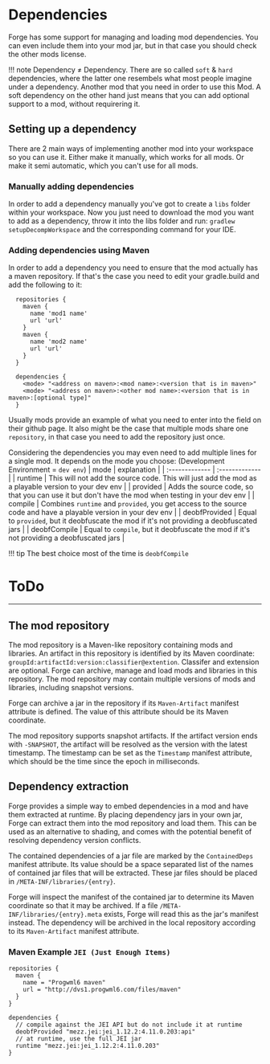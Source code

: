 # Dependencies
Forge has some support for managing and loading mod dependencies.
You can even include them into your mod jar, but in that case you should check the other mods license.

!!! note
  Dependency ≠ Dependency. There are so called `soft` & `hard` dependencies, where the latter one resembels what most people imagine under a dependency. Another mod that you need in order to use this Mod. A soft dependency on the other hand just means that you can add optional support to a mod, without requirering it.

## Setting up a dependency
There are 2 main ways of implementing another mod into your workspace so you can use it.
Either make it manually, which works for all mods. Or make it semi automatic, which you can't use for all mods.

### Manually adding dependencies
In order to add a dependency manually you've got to create a `libs` folder within your workspace.
Now you just need to download the mod you want to add as a dependency, throw it into the libs folder and run:
`gradlew setupDecompWorkspace` and the corresponding command for your IDE.

### Adding dependencies using Maven
In order to add a dependency you need to ensure that the mod actually has a maven repository.
If that's the case you need to edit your gradle.build and add the following to it:
```
  repositories {
    maven {
      name 'mod1 name'
      url 'url'
    }
    maven {
      name 'mod2 name'
      url 'url'
    }
  }

  dependencies {
    <mode> "<address on maven>:<mod name>:<version that is in maven>"
    <mode> "<address on maven>:<other mod name>:<version that is in maven>:[optional type]"
  }
```
Usually mods provide an example of what you need to enter into the field on their github page.
It also might be the case that multiple mods share one `repository`, in that case you need to add the repository just once.

Considering the dependencies you may even need to add multiple lines for a single mod.
It depends on the mode you choose:
(Development Environment = `dev env`)
| mode           | explanation                                                                                                      |
| :------------- | :-------------                                                                                                   |
| runtime        | This will not add the source code. This will just add the mod as a playable version to your dev env              |
| provided       | Adds the source code, so that you can use it but don't have the mod when testing in your dev env                 |
| compile        | Combines `runtime` and `provided`, you get access to the source code and have a playable version in your dev env |
| deobfProvided  | Equal to `provided`, but it deobfuscate the mod if it's not providing a deobfuscated jars                        |
| deobfCompile   | Equal to `compile`, but it deobfuscate the mod if it's not providing a deobfuscated jars                         |

!!! tip
  The best choice most of the time is `deobfCompile`

# ToDo
---

The mod repository
------------------

The mod repository is a Maven-like repository containing mods and libraries. An artifact in this repository is identified by its Maven coordinate: `groupId:artifactId:version:classifier@extention`. Classifer and extension are optional. Forge can archive, manage and load mods and libraries in this repository. The mod repository may contain multiple versions of mods and libraries, including snapshot versions.

Forge can archive a jar in the repository if its `Maven-Artifact` manifest attribute is defined. The value of this attribute should be its Maven coordinate.

The mod repository supports snapshot artifacts. If the artifact version ends with `-SNAPSHOT`, the artifact will be resolved as the version with the latest timestamp. The timestamp can be set as the `Timestamp` manifest attribute, which should be the time since the epoch in milliseconds.


Dependency extraction
---------------------

Forge provides a simple way to embed dependencies in a mod and have them extracted at runtime. By placing dependency jars in your own jar, Forge can extract them into the mod repository and load them. This can be used as an alternative to shading, and comes with the potential benefit of resolving dependency version conflicts.

The contained dependencies of a jar file are marked by the `ContainedDeps` manifest attribute. Its value should be a space separated list of the names of contained jar files that will be extracted. These jar files should be placed in `/META-INF/libraries/{entry}`.

Forge will inspect the manifest of the contained jar to determine its Maven coordinate so that it may be archived. If a file `/META-INF/libraries/{entry}.meta` exists, Forge will read this as the jar's manifest instead. The dependency will be archived in the local repository according to its `Maven-Artifact` manifest attribute.

### Maven Example `JEI (Just Enough Items)`
```
repositories {
  maven {
    name = "Progwml6 maven"
    url = "http://dvs1.progwml6.com/files/maven"
  }
}

dependencies {
  // compile against the JEI API but do not include it at runtime
  deobfProvided "mezz.jei:jei_1.12.2:4.11.0.203:api"
  // at runtime, use the full JEI jar
  runtime "mezz.jei:jei_1.12.2:4.11.0.203"
}
```
